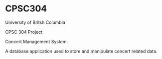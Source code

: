 # CPSC304
University of Britsh Columbia

CPSC 304 Project 

Concert Management System. 

A database application used to store and manipulate concert related data.
